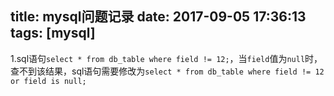 title: mysql问题记录
date: 2017-09-05 17:36:13
tags: [mysql]
---
1.sql语句`select * from db_table where field != 12;`，当`field`值为`null`时，查不到该结果，sql语句需要修改为`select * from db_table where field != 12 or field is null;`